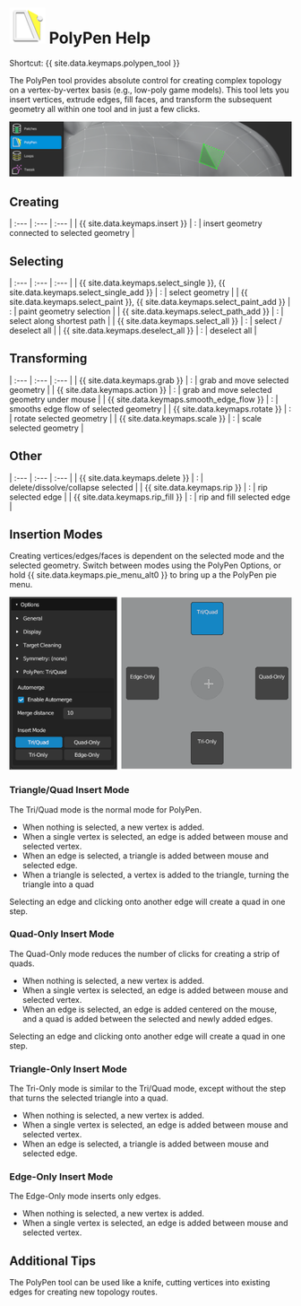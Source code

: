 # ![](images/polypen-icon.png) PolyPen Help

Shortcut: {{ site.data.keymaps.polypen_tool }}

The PolyPen tool provides absolute control for creating complex topology on a vertex-by-vertex basis (e.g., low-poly game models).
This tool lets you insert vertices, extrude edges, fill faces, and transform the subsequent geometry all within one tool and in just a few clicks.

![](images/help_polypen.png)

## Creating


| :--- | :--- | :--- |
| {{ site.data.keymaps.insert }} | : | insert geometry connected to selected geometry |

## Selecting


| :--- | :--- | :--- |
| {{ site.data.keymaps.select_single }}, {{ site.data.keymaps.select_single_add }} | : | select geometry |
| {{ site.data.keymaps.select_paint }}, {{ site.data.keymaps.select_paint_add }}   | : | paint geometry selection |
| {{ site.data.keymaps.select_path_add }}                  | : | select along shortest path |
| {{ site.data.keymaps.select_all }}                       | : | select / deselect all |
| {{ site.data.keymaps.deselect_all }}                     | : | deselect all |


## Transforming


| :--- | :--- | :--- |
| {{ site.data.keymaps.grab }}             | : | grab and move selected geometry |
| {{ site.data.keymaps.action }}           | : | grab and move selected geometry under mouse |
| {{ site.data.keymaps.smooth_edge_flow }} | : | smooths edge flow of selected geometry |
| {{ site.data.keymaps.rotate }}           | : | rotate selected geometry |
| {{ site.data.keymaps.scale }}            | : | scale selected geometry |

## Other


| :--- | :--- | :--- |
| {{ site.data.keymaps.delete }}   | : | delete/dissolve/collapse selected |
| {{ site.data.keymaps.rip }}      | : | rip selected edge |
| {{ site.data.keymaps.rip_fill }} | : | rip and fill selected edge |


## Insertion Modes

Creating vertices/edges/faces is dependent on the selected mode and the selected geometry.
Switch between modes using the PolyPen Options, or hold {{ site.data.keymaps.pie_menu_alt0 }} to bring up a the PolyPen pie menu.

![](images/help_polypen_modes_options_pie.png)



### Triangle/Quad Insert Mode

The Tri/Quad mode is the normal mode for PolyPen.

- When nothing is selected, a new vertex is added.
- When a single vertex is selected, an edge is added between mouse and selected vertex.
- When an edge is selected, a triangle is added between mouse and selected edge.
- When a triangle is selected, a vertex is added to the triangle, turning the triangle into a quad

Selecting an edge and clicking onto another edge will create a quad in one step.

### Quad-Only Insert Mode

The Quad-Only mode reduces the number of clicks for creating a strip of quads.

- When nothing is selected, a new vertex is added.
- When a single vertex is selected, an edge is added between mouse and selected vertex.
- When an edge is selected, an edge is added centered on the mouse, and a quad is added between the selected and newly added edges.

Selecting an edge and clicking onto another edge will create a quad in one step.

### Triangle-Only Insert Mode

The Tri-Only mode is similar to the Tri/Quad mode, except without the step that turns the selected triangle into a quad.

- When nothing is selected, a new vertex is added.
- When a single vertex is selected, an edge is added between mouse and selected vertex.
- When an edge is selected, a triangle is added between mouse and selected edge.

### Edge-Only Insert Mode

The Edge-Only mode inserts only edges.

- When nothing is selected, a new vertex is added.
- When a single vertex is selected, an edge is added between mouse and selected vertex.


## Additional Tips

The PolyPen tool can be used like a knife, cutting vertices into existing edges for creating new topology routes.

